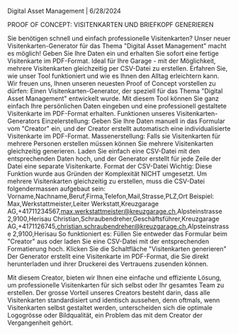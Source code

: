 Digital Asset Management | 6/28/2024

PROOF OF CONCEPT: VISITENKARTEN UND BRIEFKOPF GENERIEREN

Sie benötigen schnell und einfach professionelle Visitenkarten? Unser neuer Visitenkarten-Generator für das Thema "Digital Asset Management" macht es möglich! Geben Sie Ihre Daten ein und erhalten Sie sofort eine fertige Visitenkarte im PDF-Format. Ideal für Ihre Garage - mit der Möglichkeit, mehrere Visitenkarten gleichzeitig per CSV-Datei zu erstellen. Erfahren Sie, wie unser Tool funktioniert und wie es Ihnen den Alltag erleichtern kann.
Wir freuen uns, Ihnen unseren neuesten Proof of Concept vorstellen zu dürfen: Einen Visitenkarten-Generator, der speziell für das Thema "Digital Asset Management" entwickelt wurde. Mit diesem Tool können Sie ganz einfach Ihre persönlichen Daten eingeben und eine professionell gestaltete Visitenkarte im PDF-Format erhalten.
Funktionen unseres Visitenkarten-Generators
Einzelerstellung: Geben Sie Ihre Daten manuell in das Formular vom "Creator" ein, und der Creator erstellt automatisch eine individualisierte Visitenkarte im PDF-Format.
Massenerstellung: Falls sie Visitenkarten für mehrere Personen erstellen müssen können Sie mehrere Visitenkarten gleichzeitig generieren. Laden Sie einfach eine CSV-Datei mit den entsprechenden Daten hoch, und der Generator erstellt für jede Zeile der Datei eine separate Visitenkarte.
Format der CSV-Datei
Wichtig: Diese Funktion wurde aus Gründen der Komplexität NICHT umgesetzt.
Um mehrere Visitenkarten gleichzeitig zu erstellen, muss die CSV-Datei folgendermassen aufgebaut sein:
Vorname,Nachname,Beruf,Firma,Telefon,Mail,Strasse,PLZ,Ort
Beispiel:
Max,Werkstattmeister,Leiter Werkstatt,Kreuzgarage AG,+41711234567,max.werkstattmeister@kreuzgarage.ch,Alpsteinstrasse 2,9100,Herisau Christian,Schraubendreher,Geschäftsführer,Kreuzgarage AG,+4171126745,christian.schraubendreher@kreuzgarage.ch,Alpsteinstrasse 2,9100,Herisau
So funktioniert es:
Füllen Sie entweder das Formular beim "Creator" aus oder laden Sie eine CSV-Datei mit der entsprechenden Formatierung hoch.
Klicken Sie die Schaltfläche "Visitenkarten generieren"
Der Generator erstellt eine Visitenkarte im PDF-Format, die Sie direkt herunterladen und ihrer Druckerei des Vertrauens zusenden können.

Mit diesem Creator, bieten wir Ihnen eine einfache und effiziente Lösung, um professionelle Visitenkarten für sich selbst oder Ihr gesamtes Team zu erstellen. Der grosse Vorteil unseres Creators besteht darin, dass alle Visitenkarten standardisiert und identisch aussehen, denn oftmals, wenn Visitenkarten selbst gestaltet werden, unterscheiden sich die optimale Logogrösse oder Bildqualität, ein Problem das mit dem Creator der Vergangenheit gehört.